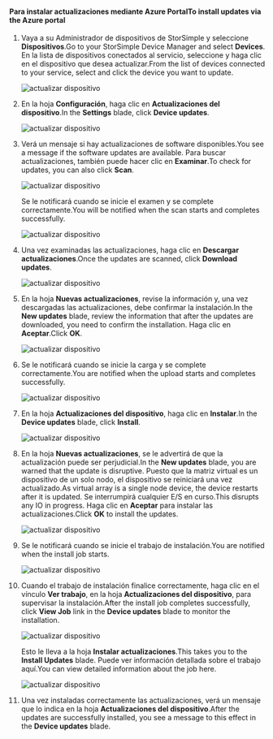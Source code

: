<!--author=alkohli last changed: 01/18/17 -->

#### <a name="to-install-updates-via-the-azure-portal"></a><span data-ttu-id="537ed-101">Para instalar actualizaciones mediante Azure Portal</span><span class="sxs-lookup"><span data-stu-id="537ed-101">To install updates via the Azure portal</span></span>

1. <span data-ttu-id="537ed-102">Vaya a su Administrador de dispositivos de StorSimple y seleccione **Dispositivos**.</span><span class="sxs-lookup"><span data-stu-id="537ed-102">Go to your StorSimple Device Manager and select **Devices**.</span></span> <span data-ttu-id="537ed-103">En la lista de dispositivos conectados al servicio, seleccione y haga clic en el dispositivo que desea actualizar.</span><span class="sxs-lookup"><span data-stu-id="537ed-103">From the list of devices connected to your service, select and click the device you want to update.</span></span> 

    ![actualizar dispositivo](../includes/media/storsimple-virtual-array-install-update-via-portal-04/azupdate1m.png) 

2. <span data-ttu-id="537ed-105">En la hoja **Configuración**, haga clic en **Actualizaciones del dispositivo**.</span><span class="sxs-lookup"><span data-stu-id="537ed-105">In the **Settings** blade, click **Device updates**.</span></span> 

    ![actualizar dispositivo](../includes/media/storsimple-virtual-array-install-update-via-portal-04/azupdate2m.png)  

3. <span data-ttu-id="537ed-107">Verá un mensaje si hay actualizaciones de software disponibles.</span><span class="sxs-lookup"><span data-stu-id="537ed-107">You see a message if the software updates are available.</span></span> <span data-ttu-id="537ed-108">Para buscar actualizaciones, también puede hacer clic en **Examinar**.</span><span class="sxs-lookup"><span data-stu-id="537ed-108">To check for updates, you can also click **Scan**.</span></span>

    ![actualizar dispositivo](../includes/media/storsimple-virtual-array-install-update-via-portal-04/azupdate3m1.png)

    <span data-ttu-id="537ed-110">Se le notificará cuando se inicie el examen y se complete correctamente.</span><span class="sxs-lookup"><span data-stu-id="537ed-110">You will be notified when the scan starts and completes successfully.</span></span>

    ![actualizar dispositivo](../includes/media/storsimple-virtual-array-install-update-via-portal-04/azupdate5m.png)

4. <span data-ttu-id="537ed-112">Una vez examinadas las actualizaciones, haga clic en **Descargar actualizaciones**.</span><span class="sxs-lookup"><span data-stu-id="537ed-112">Once the updates are scanned, click **Download updates**.</span></span> 

    ![actualizar dispositivo](../includes/media/storsimple-virtual-array-install-update-via-portal-04/azupdate6m.png)

5. <span data-ttu-id="537ed-114">En la hoja **Nuevas actualizaciones**, revise la información y, una vez descargadas las actualizaciones, debe confirmar la instalación.</span><span class="sxs-lookup"><span data-stu-id="537ed-114">In the **New updates** blade, review the information that after the updates are downloaded, you need to confirm the installation.</span></span> <span data-ttu-id="537ed-115">Haga clic en **Aceptar**.</span><span class="sxs-lookup"><span data-stu-id="537ed-115">Click **OK**.</span></span>

    ![actualizar dispositivo](../includes/media/storsimple-virtual-array-install-update-via-portal-04/azupdate7m.png)

6. <span data-ttu-id="537ed-117">Se le notificará cuando se inicie la carga y se complete correctamente.</span><span class="sxs-lookup"><span data-stu-id="537ed-117">You are notified when the upload starts and completes successfully.</span></span>

     ![actualizar dispositivo](../includes/media/storsimple-virtual-array-install-update-via-portal-04/azupdate8m.png)

5. <span data-ttu-id="537ed-119">En la hoja **Actualizaciones del dispositivo**, haga clic en **Instalar**.</span><span class="sxs-lookup"><span data-stu-id="537ed-119">In the **Device updates** blade, click **Install**.</span></span>

     ![actualizar dispositivo](../includes/media/storsimple-virtual-array-install-update-via-portal-04/azupdate11m1.png)   

6. <span data-ttu-id="537ed-121">En la hoja **Nuevas actualizaciones**, se le advertirá de que la actualización puede ser perjudicial.</span><span class="sxs-lookup"><span data-stu-id="537ed-121">In the **New updates** blade, you are warned that the update is disruptive.</span></span> <span data-ttu-id="537ed-122">Puesto que la matriz virtual es un dispositivo de un solo nodo, el dispositivo se reiniciará una vez actualizado.</span><span class="sxs-lookup"><span data-stu-id="537ed-122">As virtual array is a single node device, the device restarts after it is updated.</span></span> <span data-ttu-id="537ed-123">Se interrumpirá cualquier E/S en curso.</span><span class="sxs-lookup"><span data-stu-id="537ed-123">This disrupts any IO in progress.</span></span> <span data-ttu-id="537ed-124">Haga clic en **Aceptar** para instalar las actualizaciones.</span><span class="sxs-lookup"><span data-stu-id="537ed-124">Click **OK** to install the updates.</span></span> 

    ![actualizar dispositivo](../includes/media/storsimple-virtual-array-install-update-via-portal-04/azupdate12m.png) 

7. <span data-ttu-id="537ed-126">Se le notificará cuando se inicie el trabajo de instalación.</span><span class="sxs-lookup"><span data-stu-id="537ed-126">You are notified when the install job starts.</span></span> 

    ![actualizar dispositivo](../includes/media/storsimple-virtual-array-install-update-via-portal-04/azupdate13m.png)

8.  <span data-ttu-id="537ed-128">Cuando el trabajo de instalación finalice correctamente, haga clic en el vínculo **Ver trabajo**, en la hoja **Actualizaciones del dispositivo**, para supervisar la instalación.</span><span class="sxs-lookup"><span data-stu-id="537ed-128">After the install job completes successfully, click **View Job** link in the **Device updates** blade to monitor the installation.</span></span> 

    ![actualizar dispositivo](../includes/media/storsimple-virtual-array-install-update-via-portal-04/azupdate15m1.png)

    <span data-ttu-id="537ed-130">Esto le lleva a la hoja **Instalar actualizaciones**.</span><span class="sxs-lookup"><span data-stu-id="537ed-130">This takes you to the **Install Updates** blade.</span></span> <span data-ttu-id="537ed-131">Puede ver información detallada sobre el trabajo aquí.</span><span class="sxs-lookup"><span data-stu-id="537ed-131">You can view detailed information about the job here.</span></span>

    ![actualizar dispositivo](../includes/media/storsimple-virtual-array-install-update-via-portal-04/azupdate16m1.png)

9. <span data-ttu-id="537ed-133">Una vez instaladas correctamente las actualizaciones, verá un mensaje que lo indica en la hoja **Actualizaciones del dispositivo**.</span><span class="sxs-lookup"><span data-stu-id="537ed-133">After the updates are successfully installed, you see a message to this effect in the **Device updates** blade.</span></span> 